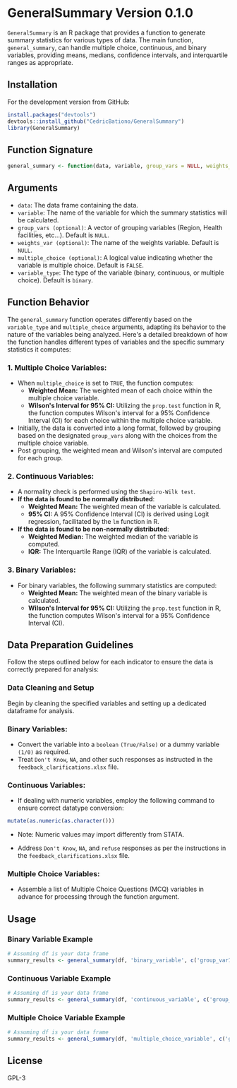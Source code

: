 # GeneralSummary Version 0.1.0

`GeneralSummary` is an R package that provides a function to generate summary statistics for various types of data. The main function, `general_summary`, can handle multiple choice, continuous, and binary variables, providing means, medians, confidence intervals, and interquartile ranges as appropriate.

## Installation

For the development version from GitHub:

```r
install.packages("devtools")
devtools::install_github("CedricBationo/GeneralSummary")
library(GeneralSummary)
```
## Function Signature

```r
general_summary <- function(data, variable, group_vars = NULL, weights_var = NULL, multiple_choice = FALSE, variable_type = "binary")
```

## Arguments
- `data`: The data frame containing the data.
- `variable`: The name of the variable for which the summary statistics will be calculated.
- `group_vars (optional)`: A vector of grouping variables (Region, Health facilities, etc...). Default is `NULL`.
- `weights_var (optional)`: The name of the weights variable. Default is `NULL`.
- `multiple_choice (optional)`: A logical value indicating whether the variable is multiple choice. Default is `FALSE`.
- `variable_type`: The type of the variable (binary, continuous, or multiple choice). Default is `binary`.
## Function Behavior

The `general_summary` function operates differently based on the `variable_type` and `multiple_choice` arguments, adapting its behavior to the nature of the variables being analyzed. Here's a detailed breakdown of how the function handles different types of variables and the specific summary statistics it computes:

### 1. **Multiple Choice Variables**:
   - When `multiple_choice` is set to `TRUE`, the function computes:
     - **Weighted Mean:** The weighted mean of each choice within the multiple choice variable.
     - **Wilson's Interval for 95% CI:** Utilizing the `prop.test` function in R, the function computes Wilson's interval for a 95% Confidence Interval (CI) for each choice within the multiple choice variable.
   - Initially, the data is converted into a long format, followed by grouping based on the designated `group_vars` along with the choices from the multiple choice variable.
   - Post grouping, the weighted mean and Wilson's interval are computed for each group.

### 2. **Continuous Variables**:
   - A normality check is performed using the `Shapiro-Wilk test`.
   - **If the data is found to be normally distributed**:
     - **Weighted Mean:** The weighted mean of the variable is calculated.
     - **95% CI:** A 95% Confidence Interval (CI) is derived using Logit regression, facilitated by the `lm` function in R.
   - **If the data is found to be non-normally distributed**:
     - **Weighted Median:** The weighted median of the variable is computed.
     - **IQR:** The Interquartile Range (IQR) of the variable is calculated.

### 3. **Binary Variables**:
   - For binary variables, the following summary statistics are computed:
     - **Weighted Mean:** The weighted mean of the binary variable is calculated.
     - **Wilson's Interval for 95% CI:** Utilizing the `prop.test` function in R, the function computes Wilson's interval for a 95% Confidence Interval (CI).

## Data Preparation Guidelines

Follow the steps outlined below for each indicator to ensure the data is correctly prepared for analysis:

### **Data Cleaning and Setup**
   Begin by cleaning the specified variables and setting up a dedicated dataframe for analysis.

### Binary Variables:
- Convert the variable into a `boolean` `(True/False)` or a dummy variable `(1/0)` as required.
- Treat `Don't Know`, `NA`, and other such responses as instructed in the `feedback_clarifications.xlsx` file.

### Continuous Variables:
- If dealing with numeric variables, employ the following command to ensure correct datatype conversion:
 ```r
mutate(as.numeric(as.character()))
 ```
* Note: Numeric values may import differently from STATA.
- Address `Don't Know`, `NA`, and `refuse` responses as per the instructions in the `feedback_clarifications.xlsx` file.

###  Multiple Choice Variables:
- Assemble a list of Multiple Choice Questions (MCQ) variables in advance for processing through the function argument.


        
## Usage
### Binary Variable Example
```r
# Assuming df is your data frame
summary_results <- general_summary(df, 'binary_variable', c('group_var1', 'group_var2'), 'weights_var')
```
### Continuous Variable Example
```r
# Assuming df is your data frame
summary_results <- general_summary(df, 'continuous_variable', c('group_var1', 'group_var2'), 'weights_var', FALSE, 'continuous')

```
### Multiple Choice Variable Example
```r
# Assuming df is your data frame
summary_results <- general_summary(df, 'multiple_choice_variable', c('group_var1', 'group_var2'), 'weights_var', TRUE)

```

## License
GPL-3

